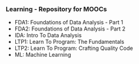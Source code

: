 ### Learning - Repository for MOOCs

* FDA1: Foundations of Data Analysis - Part 1
* FDA2: Foundations of Data Analysis - Part 2
* IDA: Intro To Data Analysis
* LTP1:  Learn To Program: The Fundamentals
* LTP2: Learn To Program: Crafting Quality Code
* ML: Machine Learning
